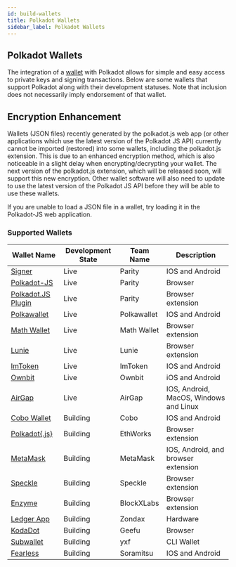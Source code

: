 ```yaml
---
id: build-wallets
title: Polkadot Wallets
sidebar_label: Polkadot Wallets
---
```


## Polkadot Wallets

The integration of a [wallet](https://wiki.polkadot.network/docs/en/glossary#wallet) with Polkadot allows for simple and easy access to private keys and signing transactions. Below are some wallets that support Polkadot along with their development statuses. Note that inclusion does not necessarily imply endorsement of that wallet.

## Encryption Enhancement

Wallets (JSON files) recently generated by the polkadot.js web app (or other applications which use the latest version of the Polkadot JS API) currently cannot be imported (restored) into some wallets, including the polkadot.js extension. This is due to an enhanced encryption method, which is also noticeable in a slight delay when encrypting/decrypting your wallet. The next version of the polkadot.js extension, which will be released soon, will support this new encryption. Other wallet software will also need to update to use the latest version of the Polkadot JS API before they will be able to use these wallets.

If you are unable to load a JSON file in a wallet, try loading it in the Polkadot-JS web application.

### Supported Wallets

| Wallet Name                                                        | Development State | Team Name   | Description                            |
| ------------------------------------------------------------------ | ----------------- | ----------- | -------------------------------------- |
| [Signer](https://www.parity.io/signer/)                            | Live              | Parity      | IOS and Android                        |
| [Polkadot-JS](https://polkadot.js.org/apps/#/accounts)             | Live              | Parity      | Browser                                |
| [Polkadot.JS Plugin](https://github.com/polkadot-js/extension)     | Live              | Parity      | Browser extension                      |
| [Polkawallet](https://polkawallet.io/)                             | Live              | Polkawallet | IOS and Android                        |
| [Math Wallet](https://www.mathwallet.org/kusama-wallet/en/)        | Live              | Math Wallet | Browser extension                      |
| [Lunie](https://lunie.io/)                                         | Live              | Lunie       | Browser extension                      |
| [ImToken](https://token.im/)                                       | Live              | ImToken     | IOS and Android                        |
| [Ownbit](https://ownbit.io/)                                       | Live              | Ownbit      | iOS and Android                        |
| [AirGap](https://airgap.it/)                                       | Live              | AirGap      | IOS, Android, MacOS, Windows and Linux |
| [Cobo Wallet](https://cobo.com/)                                   | Building          | Cobo        | IOS and Android                        |
| [Polkadot{.js}](https://github.com/EthWorks/extension)             | Building          | EthWorks    | Browser extension                      |
| [MetaMask](https://metamask.io/index.html)                         | Building          | MetaMask    | IOS, Android, and browser extension    |
| [Speckle](https://github.com/GetSpeckle/speckle-browser-extension) | Building          | Speckle     | Browser extension                      |
| [Enzyme](https://getenzyme.dev/)                                   | Building          | BlockXLabs  | Browser extension                      |
| [Ledger App](https://zondax.ch/kusama.html#overview)               | Building          | Zondax      | Hardware                               |
| [KodaDot](https://kodadot.netlify.app/#/accounts)                  | Building          | Geefu       | Browser                                |
| [Subwallet](https://github.com/yxf/subwallet)                      | Building          | yxf         | CLI Wallet                             |
| [Fearless](https://soramitsu.co.jp/fearless)                       | Building          | Soramitsu   | IOS and Android                        |
